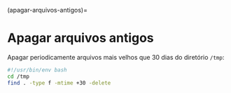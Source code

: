 (apagar-arquivos-antigos)=
        
# Apagar arquivos antigos

Apagar periodicamente arquivos mais velhos que 30 dias do diretório `/tmp`:


```bash
#!/usr/bin/env bash
cd /tmp
find . -type f -mtime +30 -delete
```
